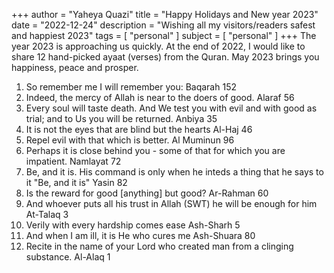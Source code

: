 +++
author = "Yaheya Quazi"
title = "Happy Holidays and New year 2023"
date = "2022-12-24"
description = "Wishing all my visitors/readers safest and happiest 2023"
tags = [
"personal"
]
subject = [
"personal"
]
+++
The year 2023 is approaching us quickly. At the end of 2022, I would like to share 12 hand-picked ayaat (verses) from the Quran. May 2023 brings you happiness, peace and prosper.

1. So remember me I will remember you: Baqarah 152
2. Indeed, the mercy of Allah is near to the doers of good. Alaraf 56
3. Every soul will taste death. And We test you with evil and with good as trial; and to Us you will be returned. Anbiya  35
4. It is not the eyes that are blind but the hearts  Al-Haj 46
5. Repel evil with that which is better. Al Muminun 96
6. Perhaps it is close behind you  - some of that for which you are impatient. Namlayat 72
7. Be, and it is. His command is only when he inteds a thing that he says to it "Be, and it is" Yasin 82
8. Is the reward for good [anything] but good? Ar-Rahman 60
9. And whoever puts all his trust in Allah (SWT) he will be enough for him At-Talaq 3
10. Verily with every hardship comes ease Ash-Sharh 5
11. And when I am ill, it is He who cures me Ash-Shuara 80
12. Recite in the name of your Lord who created man from a clinging substance. Al-Alaq 1



